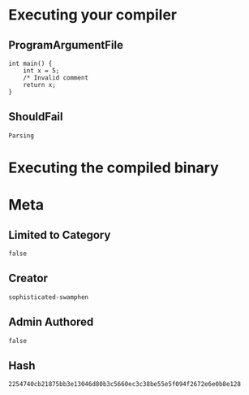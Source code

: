 # Executing your compiler

## ProgramArgumentFile

```
int main() {
    int x = 5;
    /* Invalid comment
    return x;
}
```

## ShouldFail

```
Parsing
```

# Executing the compiled binary

# Meta

## Limited to Category

```
false
```

## Creator

```
sophisticated-swamphen
```

## Admin Authored

```
false
```

## Hash

```
2254740cb21875bb3e13046d80b3c5660ec3c38be55e5f094f2672e6e0b8e128
```
